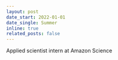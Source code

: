 ```yaml
---
layout: post
date_start: 2022-01-01
date_single: Summer
inline: true
related_posts: false
---
```


Applied scientist intern at Amazon Science
